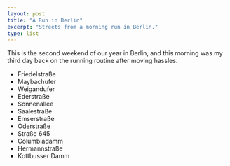 ```yaml
---
layout: post
title: "A Run in Berlin"
excerpt: "Streets from a morning run in Berlin."
type: list
---
```


This is the second weekend of our year in Berlin, and this morning was my third day back on the running routine after moving hassles.

- Friedelstraße
- Maybachufer
- Weigandufer
- Ederstraße
- Sonnenallee
- Saalestraße
- Emserstraße
- Oderstraße
- Straße 645
- Columbiadamm
- Hermannstraße
- Kottbusser Damm